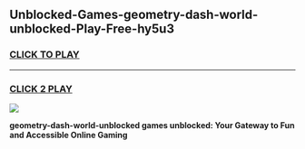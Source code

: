 
## Unblocked-Games-geometry-dash-world-unblocked-Play-Free-hy5u3
<h3>
<a href="https://premium76.site?title=geometry-dash-world-unblocked&ref=23A">CLICK TO PLAY</a></h3>
<hr>

<h3>
<a href="https://premium76.site?title=geometry-dash-world-unblocked&ref=23A">CLICK 2 PLAY</a>
  
</h3>

<a href="https://premium76.site?title=geometry-dash-world-unblocked&ref=23A"><img src="https://clearcache.store/games.png"></a>


**geometry-dash-world-unblocked games unblocked: Your Gateway to Fun and Accessible Online Gaming**
